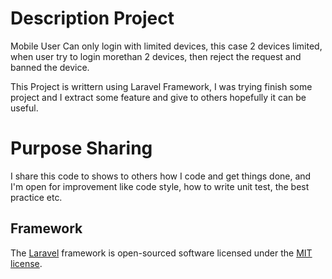 # Description Project
Mobile User Can only login with limited devices, this case 2 devices limited, when user try to login morethan 2 devices, then reject the request and banned the device.

This Project is writtern using Laravel Framework, 
I was trying finish some project and I extract some feature and give to others hopefully it can be useful.

# Purpose Sharing
I share this code to shows to others how I code and get things done, and I'm open for improvement like code style, how to write unit test, the best practice etc.


## Framework
The <a href="https://laravel.com/" target="_blank">Laravel</a> framework is open-sourced software licensed under the [MIT license](http://opensource.org/licenses/MIT).
